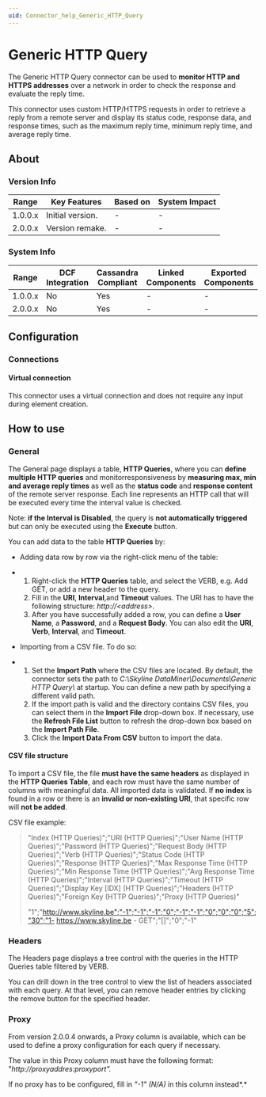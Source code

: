 ```yaml
---
uid: Connector_help_Generic_HTTP_Query
---
```


# Generic HTTP Query

The Generic HTTP Query connector can be used to **monitor HTTP and HTTPS addresses** over a network in order to check the response and evaluate the reply time.

This connector uses custom HTTP/HTTPS requests in order to retrieve a reply from a remote server and display its status code, response data, and response times, such as the maximum reply time, minimum reply time, and average reply time.

## About

### Version Info

| **Range** | **Key Features** | **Based on** | **System Impact** |
|-----------|------------------|--------------|-------------------|
| 1.0.0.x   | Initial version. | \-           | \-                |
| 2.0.0.x   | Version remake.  | \-           | \-                |

### System Info

| **Range** | **DCF Integration** | **Cassandra Compliant** | **Linked Components** | **Exported Components** |
|-----------|---------------------|-------------------------|-----------------------|-------------------------|
| 1.0.0.x   | No                  | Yes                     | \-                    | \-                      |
| 2.0.0.x   | No                  | Yes                     | \-                    | \-                      |

## Configuration

### Connections

#### Virtual connection

This connector uses a virtual connection and does not require any input during element creation.

## How to use

### General

The General page displays a table, **HTTP Queries**, where you can **define multiple HTTP queries** and monitorresponsiveness by **measuring max, min and average reply times** as well as the **status code** and **response content** of the remote server response. Each line represents an HTTP call that will be executed every time the interval value is checked.

Note: **if the Interval is Disabled**, the query is **not automatically triggered** but can only be executed using the **Execute** button.

You can add data to the table **HTTP Queries** by:

- Adding data row by row via the right-click menu of the table:

- 1.  Right-click the **HTTP Queries** table, and select the VERB, e.g. Add GET, or add a new header to the query.
  2.  Fill in the **URI**, **Interval**,and **Timeout** values. The URI has to have the following structure: *http://\<address\>*.
  3.  After you have successfully added a row, you can define a **User Name**, a **Password**, and a **Request Body**. You can also edit the **URI**, **Verb**, **Interval**, and **Timeout**.

<!-- -->

- Importing from a CSV file. To do so:

- 1.  Set the **Import Path** where the CSV files are located. By default, the connector sets the path to *C:\Skyline DataMiner\Documents\Generic HTTP Query\\* at startup. You can define a new path by specifying a different valid path.
  2.  If the import path is valid and the directory contains CSV files, you can select them in the **Import File** drop-down box. If necessary, use the **Refresh File List** button to refresh the drop-down box based on the **Import Path File**.
  3.  Click the **Import Data From CSV** button to import the data.

#### CSV file structure

To import a CSV file, the file **must have the same headers** as displayed in the **HTTP Queries Table**, and each row must have the same number of columns with meaningful data. All imported data is validated. If **no** **index** is found in a row or there is an **invalid or non-existing URI**, that specific row will **not be added**.

CSV file example:

> "Index (HTTP Queries)";"URI (HTTP Queries)";"User Name (HTTP Queries)";"Password (HTTP Queries)";"Request Body (HTTP Queries)";"Verb (HTTP Queries)";"Status Code (HTTP Queries)";"Response (HTTP Queries)";"Max Response Time (HTTP Queries)";"Min Response Time (HTTP Queries)";"Avg Response Time (HTTP Queries)";"Interval (HTTP Queries)";"Timeout (HTTP Queries)";"Display Key \[IDX\] (HTTP Queries)";"Headers (HTTP Queries)";"Foreign Key (HTTP Queries)";"Proxy (HTTP Queries)"
>
> "1";"http://www.skyline.be";"-1";"-1";"-1";"0";"-1";"-1";"0";"0";"0";"5";"30";"1- https://www.skyline.be - GET";"\[\]";"0";"-1"

### Headers

The Headers page displays a tree control with the queries in the HTTP Queries table filtered by VERB.

You can drill down in the tree control to view the list of headers associated with each query. At that level, you can remove header entries by clicking the remove button for the specified header.

### Proxy

From version 2.0.0.4 onwards, a Proxy column is available, which can be used to define a proxy configuration for each query if necessary.

The value in this Proxy column must have the following format: "*http://proxyaddres:proxyport".*

If no proxy has to be configured, fill in *"-1" (N/A)* in this column instead*.*
